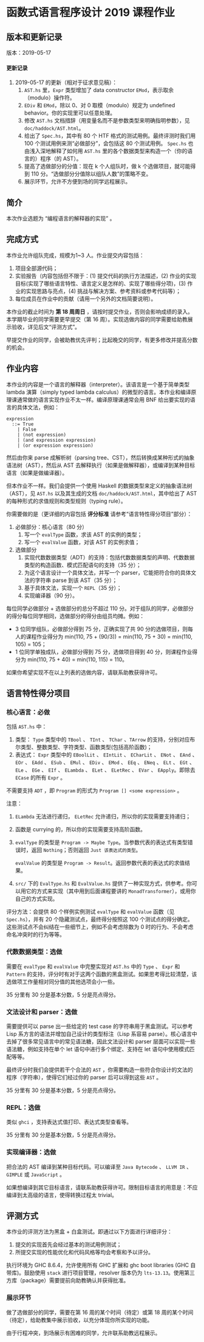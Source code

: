 # 函数式语言程序设计 2019 课程作业

## 版本和更新记录

版本：2019-05-17

#### 更新记录

1. 2019-05-17 的更新（相对于征求意见稿）：
   1. `AST.hs` 里，`Expr` 类型增加了 data constructor `EMod`，表示取余（modulo）操作符。
   2. `EDiv` 和 `EMod`，除以 0、对 0 取模（modulo）规定为 undefined behavior。你的实现里可以任意处理。
   3. 修改 `AST.hs` 文档措辞（用变量名而不是参数类型来明确指明参数），见 `doc/haddock/AST.html`。
   4. 给出了 `Spec.hs`，其中有 80 个 HTF 格式的测试用例。最终评测时我们用 100 个测试用例来测“必做部分”，会包括这 80 个测试用例。 `Spec.hs` 也由浅入深地解释了如何用 `AST.hs` 里的各个数据类型来构造一个（你的语言的）程序（的 AST）。
   5. 提高了选做部分的分值：现在 k 个人组队时，做 k 个选做项目，就可能得到 110 分。“选做部分分值除以组队人数”的策略不变。
   6. 展示环节，允许不方便到场的同学远程展示。

## 简介

本次作业选题为 “编程语言的解释器的实现” 。

## 完成方式

本作业允许组队完成，规模为1~3 人。作业提交内容包括：
1. 项目全部源代码；
2. 实验报告（内容包括但不限于：(1) 提交代码的执行方法描述，(2) 作业的实现目标(实现了哪些语言特性、语言定义是怎样的、实现了哪些得分项)，(3) 作业的实现思路与亮点，(4) 挑战与解决方案、参考资料或参考代码等）；
3. 每位成员在作业中的贡献（请用一个另外的文档简要说明）。

本作业的截止时间为 __第 18 周周日__ ，请按时提交作业，否则会影响成绩的录入。本学期毕业的同学需要更早提交（第 16 周）。实现选做内容的同学需要给助教展示验收，详见后文“评测方式”。

早提交作业的同学，会被助教优先评判；比起晚交的同学，有更多修改并提高分数的机会。

## 作业内容

本作业的内容是一个语言的解释器（interpreter）。该语言是一个基于简单类型 lambda 演算（simply typed lambda calculus）的微型的语言。本作业和编译原理课通常做的语言实现作业不太一样。编译原理课通常会用 BNF 给出要实现的语言的具体文法，例如：
```
expression
  ::= True
    | False
    | (not expression)
    | (and expression expression)
    | (or expression expression)
```
然后由你来 parse 成解析树（parsing tree、CST），然后转换成某种形式的抽象语法树（AST），然后从 AST 去解释执行（如果是做解释器），或编译到某种目标语言（如果是做编译器）。

但本作业不一样。我们会提供一个使用 Haskell 的数据类型来定义的抽象语法树（AST），见 `AST.hs` 以及其生成的文档 `doc/haddock/AST.html`，其中给出了 AST 的每种形式的求值规则和类型规则（typing rule）。

你需要做的是（更详细的内容包括 __评分标准__ 请参考“语言特性得分项目”部分）：

1. 必做部分：核心语言（80 分）
   1. 写一个 `evalType` 函数，求该 AST 的实例的类型；
   2. 写一个 `evalValue` 函数，对该 AST 的实例求值；
2. 选做部分
   1. 实现代数数据类型（ADT）的支持：包括代数数据类型的声明、代数数据类型的构造函数、模式匹配语句的支持（35 分）；
   2. 为这个语言设计一个具体文法，并写一个 parser，它能把符合你的具体文法的字符串 parse 到该 AST（35 分）；
   3. 基于具体文法，实现一个 `REPL`（35 分）；
   4. 实现编译器（90 分）。

每位同学必做部分 + 选做部分的总分不超过 110 分。对于组队的同学，必做部分的得分每位同学相同，选做部分的得分由组员均摊。例如：

+ 3 位同学组队，必做部分得到 75 分，正确实现了共 90 分的选做项目，则每人的课程作业得分为 min(110, 75 + (90/3)) = min(110, 75 + 30) = min(110, 105) = 105；
+ 1 位同学单独成队，必做部分得到 75 分，选做项目得到 40 分，则课程作业得分为 min(110, 75 + 40) = min(110, 115) = 110。

如果你希望实现不在以上列表的选做内容，请联系助教获得许可。

## 语言特性得分项目

### 核心语言：必做

包括 `AST.hs` 中：
1. 类型： `Type` 类型中的 `TBool` 、 `TInt` 、 `TChar` 、`TArrow` 的支持，分别对应布尔类型、整数类型、字符类型、函数类型(包括高阶函数)；
2. 表达式： `Expr` 类型中的 `EBoolLit` 、 `EIntLit` 、 `ECharLit` 、 `ENot` 、 `EAnd` 、 `EOr` 、 `EAdd` 、 `ESub` 、 `EMul` 、 `EDiv` 、 `EMod` 、 `EEq` 、 `ENeq` 、 `ELt` 、 `EGt` 、 `ELe` 、 `EGe` 、 `EIf` 、 `ELambda` 、 `ELet` 、 `ELetRec` 、 `EVar` 、 `EApply`。即除去 `ECase` 的所有 `Expr` 。

不需要支持 `ADT` ，即 `Program` 的形式为 `Program [] <some expression>` 。

注意：
1. `ELambda` 无法进行递归， `ELetRec` 允许递归，所以你的实现需要支持递归；

2. 函数是 currying 的，所以你的实现需要支持高阶函数。

3. `evalType` 的类型是 `Program -> Maybe Type`。当参数代表的表达式有类型错误时，返回 `Nothing`；否则返回 `Just 该表达式的类型`。

   `evalValue` 的类型是 `Program -> Result`。返回参数代表的表达式的求值结果。

4. `src/` 下的 `EvalType.hs` 和 `EvalValue.hs` 提供了一种实现方式，供参考。你可以用它的方式来实现（其中用到后面课程要讲的 `MonadTransformer`），或用你自己的方式实现。

评分方法：会提供 80 个样例实例测试 `evalType` 和 `evalValue` 函数（见 `Spec.hs`），并有 20 个隐藏测试点，最终得分按照这 100 个测试点的得分确定。这些测试点不会纠结在一些细节上，例如不会考虑除数为 0 时的行为、不会考虑命名冲突时的行为等等。

### 代数数据类型：选做

需要在 `evalType` 和 `evalValue` 中完整实现对 `AST.hs` 中的 `Type` 、 `Expr` 和 `Pattern` 的支持，评分时有对于这两个函数的黑盒测试。如果思考得比较清楚，该选做项工作量相对同分值的其他选项会小一些。

35 分里有 30 分是基本分数，5 分是亮点得分。

### 文法设计和 parser：选做

需要提供可以 parse 出一些给定的 test case 的字符串用于黑盒测试。可以参考 Lisp 系方言的语法并增加自己设计的类型标注（Lisp 系容易 parse）。核心语言中去掉了很多常见语言中的常见语法糖，因此文法设计和 parser 层面可以实现一些语法糖，例如支持在单个 let 语句中进行多个绑定、支持在 let 语句中使用模式匹配等等。

最终评分时我们会提供若干个合法的 `AST` ，你需要构造一些符合你设计的文法的程序（字符串），使得它们经过你的 parser 后可以得到这些 `AST` 。

35 分里有 30 分是基本分数，5 分是亮点得分。

<!--或者说能给出某些ast的字符串有15分，剩下五分看展示效果？--> 

### REPL：选做

类似 `ghci` ，支持表达式值打印、表达式类型查看等。

35 分里有 30 分是基本分数，5 分是亮点得分。

### 实现编译器：选做

把合法的 AST 编译到某种目标代码。可以编译至 `Java Bytecode` 、 `LLVM IR` 、 `GIMPLE` 或 `JavaScript` 。

如果想编译到其它目标语言，请联系助教获得许可。限制目标语言的用意是：不应编译到太高级的语言，使得转换过程太 trivial。

## 评测方式

本作业的评测方法为黑盒 + 白盒测试。即通过以下方面进行详细评分：

1. 提交的实现首先会经过基本的测试用例测试；
2. 所提交实现的性能优化和代码风格等均会考察和予以评分。

执行环境为 GHC 8.6.4，允许使用所有 GHC 扩展和 ghc boot libraries (GHC 自带库)。鼓励使用 `stack` 进行项目管理，resolver 版本仍为 `lts-13.13`。使用第三方库（package）需要提前向助教确认并获得批准。

### 展示环节

做了选做部分的同学，需要在第 16 周的某个时间（待定）或第 18 周的某个时间（待定），给助教集中展示验收，以充分体现你所实现的功能。

由于行程冲突，到场展示有困难的同学，允许联系助教远程展示。